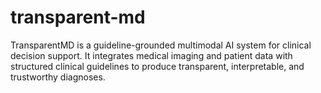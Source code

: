 # transparent-md
TransparentMD is a guideline-grounded multimodal AI system for clinical decision support. It integrates medical imaging and patient data with structured clinical guidelines to produce transparent, interpretable, and trustworthy diagnoses.
